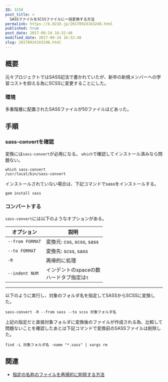```yaml
---
ID: 3250
post_title: >
  SASSファイルをSCSSファイルに一括変換する方法
permalink: https://b.0218.jp/20170924163248.html
published: true
post_date: 2017-09-24 16:32:48
modified_date: 2017-09-24 16:32:48
slug: 20170924163248.html
---
```

<h2>概要</h2>

元々プロジェクトではSASS記法で書かれていたが、新卒の新規メンバーへの学習コストを抑える為にSCSSに変更することにした。

<h3>環境</h3>

多重階層に配置されたSASSファイルが50ファイルほどあった。

<h2>手順</h2>

<h3>sass-convertを確認</h3>

変換には<code>sass-convert</code>が必用になる。
<code>which</code>で確認してインストール済みなら問題ない。

<pre><code class="language-bash">which sass-convert
/usr/local/bin/sass-convert
</code></pre>

インストールされていない場合は、下記コマンドでsassをインストールする。

<pre><code class="language-bash">gem install sass
</code></pre>

<h3>コンバートする</h3>

<code>sass-convert</code>には以下のようなオプションがある。

<table>
<thead>
<tr>
  <th>オプション</th>
  <th>説明</th>
</tr>
</thead>
<tbody>
<tr>
  <td><code>--from FORMAT</code></td>
  <td>変換元: css, scss, sass</td>
</tr>
<tr>
  <td><code>--to FORMAT</code></td>
  <td>変換先: scss, sass</td>
</tr>
<tr>
  <td><code>-R</code></td>
  <td>再帰的に処理</td>
</tr>
<tr>
  <td><code>--indent NUM</code></td>
  <td>インデントのspaceの数<br>ハードタブ指定は<code>t</code></td>
</tr>
</tbody>
</table>

<hr />

以下のように実行し、対象のフォルダ名を指定してSASSからSCSSに変換した。

<pre><code class="language-bash">sass-convert -R --from sass --to scss 対象フォルダ名
</code></pre>

上記の指定だと直接対象フォルダに変換後のファイルが作成される為、比較して問題ないことを確認したあとは下記コマンドで変換前のSASSファイルは削除した。

<pre><code class="language-bash">find -L 対象フォルダ名 -name "*.sass" | xargs rm
</code></pre>

<h2>関連</h2>

<ul>
<li><a href="https://b.0218.jp/20140720164610.html">指定の名称のファイルを再帰的に削除する方法</a></li>
</ul>